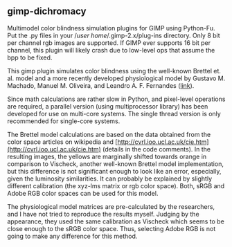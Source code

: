 ## gimp-dichromacy
Multimodel color blindness simulation plugins for GIMP using Python-Fu.
Put the .py files in your /*user home*/.gimp-2.x/plug-ins directory.
Only 8 bit per channel rgb images are supported. If GIMP ever supports 16 bit per channel, this plugin will likely crash due to low-level ops that assume the bpp to be fixed.

This gimp plugin simulates color blindness using the well-known Brettel et. al. model and a more recently developed physiological model by Gustavo M. Machado, Manuel M. Oliveira, and Leandro A. F. Fernandes ([link](http://www.inf.ufrgs.br/~oliveira/pubs_files/CVD_Simulation/CVD_Simulation.html)).

Since math calculations are rather slow in Python, and pixel-level operations are required, a parallel version (using multiprocessor library) has been developed for use on multi-core systems. The single thread version is only recommended for single-core systems.

The Brettel model calculations are based on the data obtained from the color space articles on wikipedia and [http://cvrl.ioo.ucl.ac.uk/cie.htm](http://cvrl.ioo.ucl.ac.uk/cie.htm) (details in the code comments).
In the resulting images, the yellows are marginally shifted towards orange in comparison to Vischeck, another well-known Brettel model implementation, but this difference is not significant enough to look like an error, especially, given the luminosity similarities.
It can probably be explained by slightly different calibration (the xyz-lms matrix or rgb color space).
Both, sRGB and Adobe RGB color spaces can be used for this model.

The physiological model matrices are pre-calculated by the researchers, and I have not tried to reproduce the results myself. Judging by the appearance, they used the same calibration as Vischeck which seems to be close enough to the sRGB color space. Thus, selecting Adobe RGB is not going to make any difference for this method.

